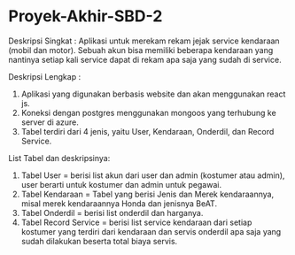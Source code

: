 # Proyek-Akhir-SBD-2
Deskripsi Singkat : Aplikasi untuk merekam rekam jejak service kendaraan (mobil dan motor). Sebuah akun bisa memiliki beberapa kendaraan yang nantinya setiap kali service dapat di rekam apa saja yang sudah di service.

Deskripsi Lengkap : 
1. Aplikasi yang digunakan berbasis website dan akan menggunakan react js.
2. Koneksi dengan postgres menggunakan mongoos yang terhubung ke server di azure.
3. Tabel terdiri dari 4 jenis, yaitu User, Kendaraan, Onderdil, dan Record Service.

List Tabel dan deskripsinya:
1) Tabel User = berisi list akun dari user dan admin (kostumer atau admin), user berarti untuk kostumer dan admin untuk pegawai.
2) Tabel Kendaraan = Tabel yang berisi Jenis dan Merek kendaraannya, misal merek kendaraannya Honda dan jenisnya BeAT.
3) Tabel Onderdil = berisi list onderdil dan harganya.
4) Tabel Record Service = berisi list service kendaraan dari setiap kostumer yang terdiri dari kendaraan dan servis onderdil apa saja yang sudah dilakukan beserta total biaya servis.
